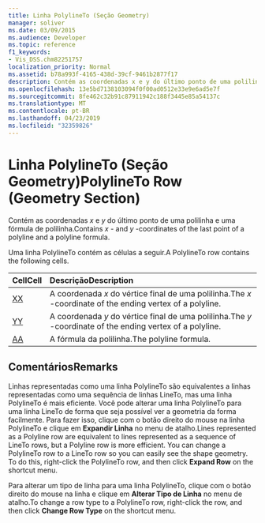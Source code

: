 ```yaml
---
title: Linha PolylineTo (Seção Geometry)
manager: soliver
ms.date: 03/09/2015
ms.audience: Developer
ms.topic: reference
f1_keywords:
- Vis_DSS.chm82251757
localization_priority: Normal
ms.assetid: b78a993f-4165-438d-39cf-9461b2877f17
description: Contém as coordenadas x e y do último ponto de uma polilinha e uma fórmula de polilinha.
ms.openlocfilehash: 13e5bd7138103094f0f00ad0512e33e9e6ad5e7f
ms.sourcegitcommit: 8fe462c32b91c87911942c188f3445e85a54137c
ms.translationtype: MT
ms.contentlocale: pt-BR
ms.lasthandoff: 04/23/2019
ms.locfileid: "32359826"
---
```

# <a name="polylineto-row-geometry-section"></a><span data-ttu-id="7d3bf-103">Linha PolylineTo (Seção Geometry)</span><span class="sxs-lookup"><span data-stu-id="7d3bf-103">PolylineTo Row (Geometry Section)</span></span>

<span data-ttu-id="7d3bf-104">Contém as coordenadas *x* e *y* do último ponto de uma polilinha e uma fórmula de polilinha.</span><span class="sxs-lookup"><span data-stu-id="7d3bf-104">Contains  *x*  - and  *y*  -coordinates of the last point of a polyline and a polyline formula.</span></span> 
  
<span data-ttu-id="7d3bf-105">Uma linha PolylineTo contém as células a seguir.</span><span class="sxs-lookup"><span data-stu-id="7d3bf-105">A PolylineTo row contains the following cells.</span></span>
  
|<span data-ttu-id="7d3bf-106">**Cell**</span><span class="sxs-lookup"><span data-stu-id="7d3bf-106">**Cell**</span></span>|<span data-ttu-id="7d3bf-107">**Descrição**</span><span class="sxs-lookup"><span data-stu-id="7d3bf-107">**Description**</span></span>|
|:-----|:-----|
|[<span data-ttu-id="7d3bf-108">X</span><span class="sxs-lookup"><span data-stu-id="7d3bf-108">X</span></span>](x-cell-geometry-section.md) <br/> |<span data-ttu-id="7d3bf-109">A coordenada *x* do vértice final de uma polilinha.</span><span class="sxs-lookup"><span data-stu-id="7d3bf-109">The  *x*  -coordinate of the ending vertex of a polyline.</span></span>  <br/> |
|[<span data-ttu-id="7d3bf-110">Y</span><span class="sxs-lookup"><span data-stu-id="7d3bf-110">Y</span></span>](y-cell-geometry-section.md) <br/> |<span data-ttu-id="7d3bf-111">A coordenada *y* do vértice final de uma polilinha.</span><span class="sxs-lookup"><span data-stu-id="7d3bf-111">The  *y*  -coordinate of the ending vertex of a polyline.</span></span>  <br/> |
|[<span data-ttu-id="7d3bf-112">A</span><span class="sxs-lookup"><span data-stu-id="7d3bf-112">A</span></span>](a-cell-geometry-section.md) <br/> |<span data-ttu-id="7d3bf-113">A fórmula da polilinha.</span><span class="sxs-lookup"><span data-stu-id="7d3bf-113">The polyline formula.</span></span>  <br/> |
   
## <a name="remarks"></a><span data-ttu-id="7d3bf-114">Comentários</span><span class="sxs-lookup"><span data-stu-id="7d3bf-114">Remarks</span></span>

<span data-ttu-id="7d3bf-p101">Linhas representadas como uma linha PolylineTo são equivalentes a linhas representadas como uma sequência de linhas LineTo, mas uma linha PolylineTo é mais eficiente. Você pode alterar uma linha PolylineTo para uma linha LineTo de forma que seja possível ver a geometria da forma facilmente. Para fazer isso, clique com o botão direito do mouse na linha PolylineTo e clique em **Expandir Linha** no menu de atalho.</span><span class="sxs-lookup"><span data-stu-id="7d3bf-p101">Lines represented as a Polyline row are equivalent to lines represented as a sequence of LineTo rows, but a Polyline row is more efficient. You can change a PolylineTo row to a LineTo row so you can easily see the shape geometry. To do this, right-click the PolylineTo row, and then click **Expand Row** on the shortcut menu.</span></span> 
  
<span data-ttu-id="7d3bf-118">Para alterar um tipo de linha para uma linha PolylineTo, clique com o botão direito do mouse na linha e clique em **Alterar Tipo de Linha** no menu de atalho.</span><span class="sxs-lookup"><span data-stu-id="7d3bf-118">To change a row type to a PolylineTo row, right-click the row, and then click **Change Row Type** on the shortcut menu.</span></span> 
  

